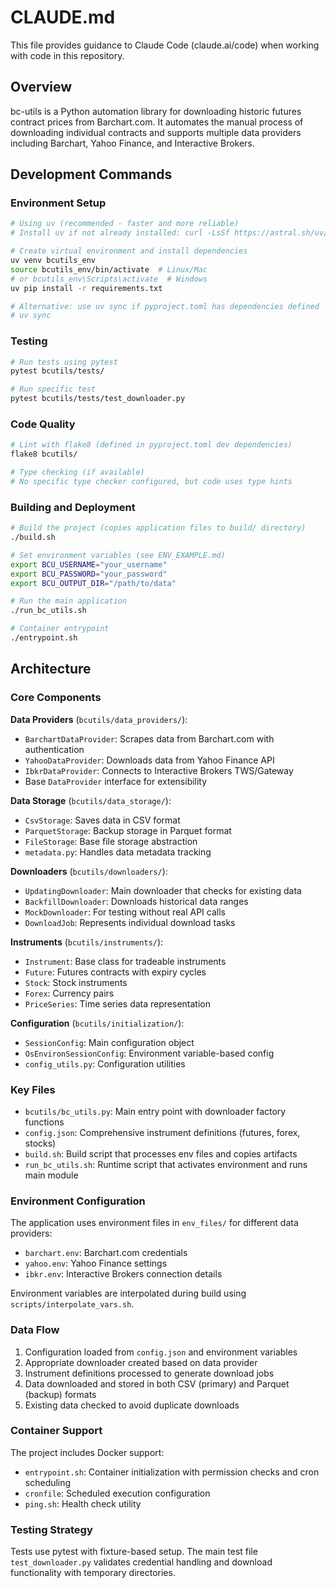 # CLAUDE.md

This file provides guidance to Claude Code (claude.ai/code) when working with code in this repository.

## Overview

bc-utils is a Python automation library for downloading historic futures contract prices from Barchart.com. It automates the manual process of downloading individual contracts and supports multiple data providers including Barchart, Yahoo Finance, and Interactive Brokers.

## Development Commands

### Environment Setup
```bash
# Using uv (recommended - faster and more reliable)
# Install uv if not already installed: curl -LsSf https://astral.sh/uv/install.sh | sh

# Create virtual environment and install dependencies
uv venv bcutils_env
source bcutils_env/bin/activate  # Linux/Mac
# or bcutils_env\Scripts\activate  # Windows
uv pip install -r requirements.txt

# Alternative: use uv sync if pyproject.toml has dependencies defined
# uv sync
```

### Testing
```bash
# Run tests using pytest
pytest bcutils/tests/

# Run specific test
pytest bcutils/tests/test_downloader.py
```

### Code Quality
```bash
# Lint with flake8 (defined in pyproject.toml dev dependencies)
flake8 bcutils/

# Type checking (if available)
# No specific type checker configured, but code uses type hints
```

### Building and Deployment
```bash
# Build the project (copies application files to build/ directory)
./build.sh

# Set environment variables (see ENV_EXAMPLE.md)
export BCU_USERNAME="your_username"
export BCU_PASSWORD="your_password"
export BCU_OUTPUT_DIR="/path/to/data"

# Run the main application
./run_bc_utils.sh

# Container entrypoint
./entrypoint.sh
```

## Architecture

### Core Components

**Data Providers** (`bcutils/data_providers/`):
- `BarchartDataProvider`: Scrapes data from Barchart.com with authentication
- `YahooDataProvider`: Downloads data from Yahoo Finance API
- `IbkrDataProvider`: Connects to Interactive Brokers TWS/Gateway
- Base `DataProvider` interface for extensibility

**Data Storage** (`bcutils/data_storage/`):
- `CsvStorage`: Saves data in CSV format
- `ParquetStorage`: Backup storage in Parquet format
- `FileStorage`: Base file storage abstraction
- `metadata.py`: Handles data metadata tracking

**Downloaders** (`bcutils/downloaders/`):
- `UpdatingDownloader`: Main downloader that checks for existing data
- `BackfillDownloader`: Downloads historical data ranges
- `MockDownloader`: For testing without real API calls
- `DownloadJob`: Represents individual download tasks

**Instruments** (`bcutils/instruments/`):
- `Instrument`: Base class for tradeable instruments
- `Future`: Futures contracts with expiry cycles
- `Stock`: Stock instruments
- `Forex`: Currency pairs
- `PriceSeries`: Time series data representation

**Configuration** (`bcutils/initialization/`):
- `SessionConfig`: Main configuration object
- `OsEnvironSessionConfig`: Environment variable-based config
- `config_utils.py`: Configuration utilities

### Key Files

- `bcutils/bc_utils.py`: Main entry point with downloader factory functions
- `config.json`: Comprehensive instrument definitions (futures, forex, stocks)
- `build.sh`: Build script that processes env files and copies artifacts
- `run_bc_utils.sh`: Runtime script that activates environment and runs main module

### Environment Configuration

The application uses environment files in `env_files/` for different data providers:
- `barchart.env`: Barchart.com credentials
- `yahoo.env`: Yahoo Finance settings
- `ibkr.env`: Interactive Brokers connection details

Environment variables are interpolated during build using `scripts/interpolate_vars.sh`.

### Data Flow

1. Configuration loaded from `config.json` and environment variables
2. Appropriate downloader created based on data provider
3. Instrument definitions processed to generate download jobs
4. Data downloaded and stored in both CSV (primary) and Parquet (backup) formats
5. Existing data checked to avoid duplicate downloads

### Container Support

The project includes Docker support:
- `entrypoint.sh`: Container initialization with permission checks and cron scheduling
- `cronfile`: Scheduled execution configuration
- `ping.sh`: Health check utility

### Testing Strategy

Tests use pytest with fixture-based setup. The main test file `test_downloader.py` validates credential handling and download functionality with temporary directories.